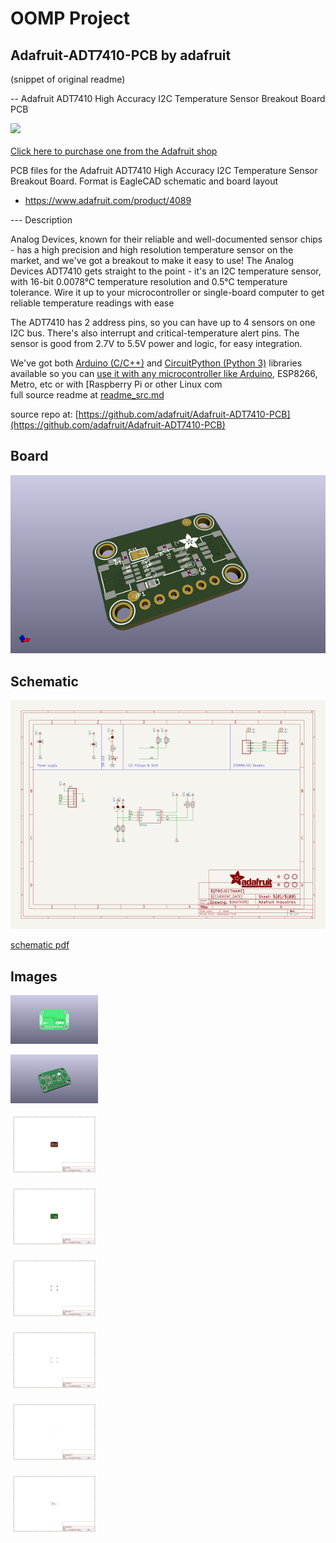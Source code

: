 # OOMP Project  
## Adafruit-ADT7410-PCB  by adafruit  
  
(snippet of original readme)  
  
-- Adafruit ADT7410 High Accuracy I2C Temperature Sensor Breakout Board PCB  
  
<a href="http://www.adafruit.com/products/4089"><img src="assets/4089-09.jpg?raw=true" width="500px"><br/>  
Click here to purchase one from the Adafruit shop</a>  
  
PCB files for the Adafruit ADT7410 High Accuracy I2C Temperature Sensor Breakout Board. Format is EagleCAD schematic and board layout  
* https://www.adafruit.com/product/4089  
  
--- Description  
  
Analog Devices, known for their reliable and well-documented sensor chips - has a high precision and high resolution temperature sensor on the market, and we've got a breakout to make it easy to use! The Analog Devices ADT7410 gets straight to the point - it's an I2C temperature sensor, with 16-bit 0.0078°C temperature resolution and 0.5°C temperature tolerance. Wire it up to your microcontroller or single-board computer to get reliable temperature readings with ease  
  
The ADT7410 has 2 address pins, so you can have up to 4 sensors on one I2C bus. There's also interrupt and critical-temperature alert pins. The sensor is good from 2.7V to 5.5V power and logic, for easy integration.  
  
We've got both [Arduino (C/C++)](https://learn.adafruit.com/adt7410-breakout/arduino) and [CircuitPython (Python 3)](https://learn.adafruit.com/adt7410-breakout/python-and-circuitpython) libraries available so you can [use it with any microcontroller like Arduino](https://learn.adafruit.com/adt7410-breakout/arduino), ESP8266, Metro, etc or with [Raspberry Pi or other Linux com  
  full source readme at [readme_src.md](readme_src.md)  
  
source repo at: [https://github.com/adafruit/Adafruit-ADT7410-PCB](https://github.com/adafruit/Adafruit-ADT7410-PCB)  
## Board  
  
[![working_3d.png](working_3d_600.png)](working_3d.png)  
## Schematic  
  
[![working_schematic.png](working_schematic_600.png)](working_schematic.png)  
  
[schematic pdf](working_schematic.pdf)  
## Images  
  
[![working_3D_bottom.png](working_3D_bottom_140.png)](working_3D_bottom.png)  
  
[![working_3D_top.png](working_3D_top_140.png)](working_3D_top.png)  
  
[![working_assembly_page_01.png](working_assembly_page_01_140.png)](working_assembly_page_01.png)  
  
[![working_assembly_page_02.png](working_assembly_page_02_140.png)](working_assembly_page_02.png)  
  
[![working_assembly_page_03.png](working_assembly_page_03_140.png)](working_assembly_page_03.png)  
  
[![working_assembly_page_04.png](working_assembly_page_04_140.png)](working_assembly_page_04.png)  
  
[![working_assembly_page_05.png](working_assembly_page_05_140.png)](working_assembly_page_05.png)  
  
[![working_assembly_page_06.png](working_assembly_page_06_140.png)](working_assembly_page_06.png)  

